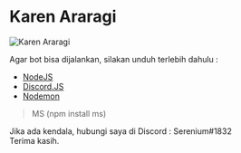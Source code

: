 # Karen Araragi
![Karen Araragi](https://puu.sh/Ak8lw.png "Waifunya Serenium.")

Agar bot bisa dijalankan, silakan unduh terlebih dahulu :
- [NodeJS](http://nodejs.org)
- [Discord.JS](http://discord.js.org)
- [Nodemon](http://nodemon.io)
> MS (npm install ms)

Jika ada kendala, hubungi saya di Discord : Serenium#1832<br/>
Terima kasih.
